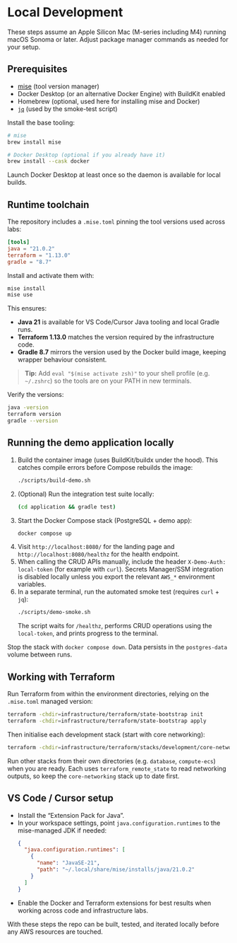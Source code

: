 # Local Development

These steps assume an Apple Silicon Mac (M-series including M4) running macOS Sonoma or later. Adjust package manager commands as needed for your setup.

## Prerequisites

- [mise](https://mise.jdx.dev/) (tool version manager)
- Docker Desktop (or an alternative Docker Engine) with BuildKit enabled
- Homebrew (optional, used here for installing mise and Docker)
- [`jq`](https://stedolan.github.io/jq/) (used by the smoke-test script)

Install the base tooling:

```bash
# mise
brew install mise

# Docker Desktop (optional if you already have it)
brew install --cask docker
```

Launch Docker Desktop at least once so the daemon is available for local builds.

## Runtime toolchain

The repository includes a `.mise.toml` pinning the tool versions used across labs:

```toml
[tools]
java = "21.0.2"
terraform = "1.13.0"
gradle = "8.7"
```

Install and activate them with:

```bash
mise install
mise use
```

This ensures:

- **Java 21** is available for VS Code/Cursor Java tooling and local Gradle runs.
- **Terraform 1.13.0** matches the version required by the infrastructure code.
- **Gradle 8.7** mirrors the version used by the Docker build image, keeping wrapper behaviour consistent.

> **Tip:** Add `eval "$(mise activate zsh)"` to your shell profile (e.g. `~/.zshrc`) so the tools are on your PATH in new terminals.

Verify the versions:

```bash
java -version
terraform version
gradle --version
```

## Running the demo application locally

1. Build the container image (uses BuildKit/buildx under the hood). This catches compile errors before Compose rebuilds the image:
   ```bash
   ./scripts/build-demo.sh
   ```
2. (Optional) Run the integration test suite locally:
   ```bash
   (cd application && gradle test)
   ```
3. Start the Docker Compose stack (PostgreSQL + demo app):
   ```bash
   docker compose up
   ```
4. Visit `http://localhost:8080/` for the landing page and `http://localhost:8080/healthz` for the health endpoint.
5. When calling the CRUD APIs manually, include the header `X-Demo-Auth: local-token` (for example with `curl`). Secrets Manager/SSM integration is disabled locally unless you export the relevant `AWS_*` environment variables.
6. In a separate terminal, run the automated smoke test (requires `curl` + `jq`):
   ```bash
   ./scripts/demo-smoke.sh
   ```
   The script waits for `/healthz`, performs CRUD operations using the `local-token`, and prints progress to the terminal.

Stop the stack with `docker compose down`. Data persists in the `postgres-data` volume between runs.

## Working with Terraform

Run Terraform from within the environment directories, relying on the `.mise.toml` managed version:

```bash
terraform -chdir=infrastructure/terraform/state-bootstrap init
terraform -chdir=infrastructure/terraform/state-bootstrap apply
```

Then initialise each development stack (start with core networking):

```bash
terraform -chdir=infrastructure/terraform/stacks/development/core-networking init -migrate-state
```

Run other stacks from their own directories (e.g. `database`, `compute-ecs`) when you are ready. Each uses `terraform_remote_state` to read networking outputs, so keep the `core-networking` stack up to date first.

## VS Code / Cursor setup

- Install the “Extension Pack for Java”.
- In your workspace settings, point `java.configuration.runtimes` to the mise-managed JDK if needed:
  ```json
  {
    "java.configuration.runtimes": [
      {
        "name": "JavaSE-21",
        "path": "~/.local/share/mise/installs/java/21.0.2"
      }
    ]
  }
  ```
- Enable the Docker and Terraform extensions for best results when working across code and infrastructure labs.

With these steps the repo can be built, tested, and iterated locally before any AWS resources are touched.
